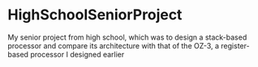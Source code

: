 HighSchoolSeniorProject
=======================

My senior project from high school, which was to design a stack-based processor and compare its architecture with that of the OZ-3, a register-based processor I designed earlier
